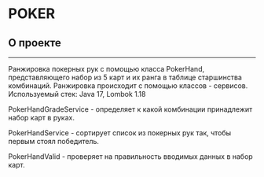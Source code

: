 # POKER

## О проекте

---

Ранжировка покерных рук с помощью класса PokerHand, представляющего набор из 5 карт и их ранга в таблице старшинства 
комбинаций. Ранжировка происходит с помощью классов - сервисов. Используемый стек: Java 17, Lombok 1.18

PokerHandGradeService - определяет к какой комбинации принадлежит набор карт в руках.

PokerHandService - сортирует список из покерных рук так, чтобы первым стоял победитель.

PokerHandValid - проверяет на правильность вводимых данных в набор карт.